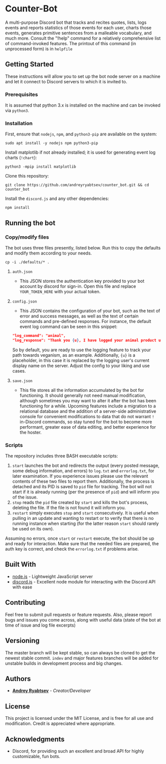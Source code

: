 # Counter-Bot

A multi-purpose Discord bot that tracks and recites quotes, lists, logs events and reports statistics of those events for each user, charts those events, generates primitive sentences from a malleable vocabulary, and much more.
Consult the "!help" command for a relatively comprehensive list of command-invoked features. The printout of this command (in unprocessed form) is in `helpfile`

## Getting Started

These instructions will allow you to set up the bot node server on a machine and let it connect to Discord servers to which it is invited to.

### Prerequisites

It is assumed that python 3.x is installed on the machine and can be invoked via `python3`.

### Installation

First, ensure that `nodejs`, `npm`, and `python3-pip` are available on the system:

```
sudo apt install -y nodejs npm python3-pip
```

Install matplotlib if not already installed; it is used for generating event log charts (`!chart`):

```
python3 -mpip install matplotlib
```

Clone this repository:

```
git clone https://github.com/andreyryabtsev/counter_bot.git && cd counter_bot
```

Install the `discord.js` and any other dependencies:

```
npm install
```

## Running the bot

### Copy/modify files

The bot uses three files presently, listed below. Run this to copy the defaults and modify them according to your needs.
```
cp -i ./defaults/* .
```

1. `auth.json`
    * This JSON stores the authentication key provided to your bot account by discord for sign-in. Open this file and replace `YOUR_TOKEN_HERE` with your actual token.

2. `config.json`
    * This JSON contains the configuration of your bot, such as the text of error and success messages, as well as the text of certain commands and pre-defined responses. For instance, the default event log command can be seen in this snippet:
    ```json
    "log_command": "animal",
    "log_response": "Thank you {u}, I have logged your animal product usage."
    ```
    So by default, you are ready to use the logging feature to track your path towards veganism, as an example. Additionally, `{u}` is a placeholder, in this case it is replaced by the logging user's current display name on the server. Adjust the config to your liking and use cases.

3. `save.json`
    * This file stores all the information accumulated by the bot for functioning. It should generally not need manual modification, although sometimes you may want to alter it after the bot has been functioning for a while. Upcoming features include a migration to a relational database and the addition of a server-side administrative console for convenient modifications to data that do not warrant `!` in-Discord commands, so stay tuned for the bot to become more performant, greater ease of data editing, and better experience for the hoster.

### Scripts

The repository includes three BASH executable scripts:
1. `start` launches the bot and redirects the output (every posted message, some debug information, and errors) to `log.txt` and `errorlog.txt`, for later examination. If you experience issues please use the relevant contents of these two files to report them. Additionally, the process is detached and its PID is saved to `pid` file for tracking. The bot will not start if it is already running (per the presence of `pid`) and will inform you of the issue.
2. `stop` reads the `pid` file created by `start` and kills the bot's process, deleting the file. If the file is not found it will inform you.
3. `restart` simply executes `stop` and `start` consecutively. It is useful when pulling in an update and wanting to restart or to verify that there is no running instance when starting (for the latter reason `start` should rarely be used on its own).

Assuming no errors, once `start` or `restart` execute, the bot should be up and ready for interaction. Make sure that the needed files are prepared, the auth key is correct, and check the `errorlog.txt` if problems arise.

## Built With

* [node.js](https://nodejs.org/en/) - Lightweight JavaScript server
* [discord.js](https://discord.js.org/#/) - Excellent node module for interacting with the Discord API with ease

## Contributing

Feel free to submit pull requests or feature requests. Also, please report bugs and issues you come across, along with useful data (state of the bot at time of issue and log file excerpts)

## Versioning

The master branch will be kept stable, so can always be cloned to get the newest stable commit. `indev` and major features branches will be added for unstable builds in development process and big changes.

## Authors

* **[Andrey Ryabtsev](mailto:ryabtsev@cs.washington.edu)** - *Creator/Developer*

## License

This project is licensed under the MIT License, and is free for all use and modification. Credit is appreciated where appropriate.

## Acknowledgments

* Discord, for providing such an excellent and broad API for highly customizable, fun bots.
